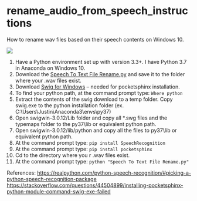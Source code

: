 # rename_audio_from_speech_instructions
How to rename wav files based on their speech contents on Windows 10.

![](example.gif)

1.	Have a Python environment set up with version 3.3+.  I have Python 3.7 in Anaconda on Windows 10.
2.	Download the [Speech To Text File Rename.py](https://raw.githubusercontent.com/JustinB4/rename_audio_from_speech_instructions/main/Speech%20To%20Text%20File%20Rename.py) and save it to the folder where your .wav files exist.
3.	Download [Swig for Windows](https://netix.dl.sourceforge.net/project/swig/swigwin/swigwin-3.0.12/swigwin-3.0.12.zip) – needed for pocketsphinx installation.
4.	To find your python path, at the command prompt type: `Where python`
5.	Extract the contents of the swig download to a temp folder.  Copy swig.exe to the python installation folder (ex. C:\Users\Justin\Anaconda3\envs\py37\)
6.	Open swigwin-3.0.12/Lib folder and copy all *.swg files and the typemaps folder to the py37\lib or equivalent python path.
7.	Open swigwin-3.0.12/lib/python and copy all the files to py37\lib or equivalent python path.
8.	At the command prompt type: `pip install SpeechRecognition`
9.	At the command prompt type: `pip install pocketsphinx`
10.	Cd to the directory where you r .wav files exist.
11.	At the command prompt type: `python "Speech To Text File Rename.py"`

References:
https://realpython.com/python-speech-recognition/#picking-a-python-speech-recognition-package
https://stackoverflow.com/questions/44504899/installing-pocketsphinx-python-module-command-swig-exe-failed
